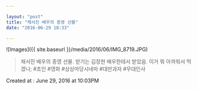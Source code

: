 ```yaml
---

layout: "post"  
title: "채서진 배우의 종영 선물"  
date: "2016-06-29 18:33"

---
```


![Images]({{ site.baseurl }}/media/2016/06/IMG_8719.JPG)

> 채서진 배우의 종영 선물. 받기는 김정현 배우한테서 받았음. 이거 뭐 아까워서 먹겠나; #초인 #영화 #상상마당시네마 #대만과자 #무대인사

Created at : June 29, 2016 at 10:03PM
